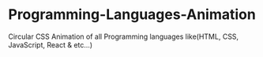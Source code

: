 # Programming-Languages-Animation
Circular CSS Animation of all Programming languages like(HTML, CSS, JavaScript, React &amp; etc...)
